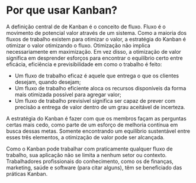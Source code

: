 # Por que usar Kanban?

A definição central de de Kanban é o conceito de fluxo. Fluxo é o movimento de potencial valor através de um sistema. Como a maioria dos fluxos de trabalho existem para otimizar o valor, a estratégia do Kanban é otimizar o valor otimizando o fluxo. Otimização não implica necessariamente em maximização. Em vez disso, a otimização de valor significa em desprender esforços para encontrar o equilíbrio certo entre eficácia, eficiência e previsibilidade em como o trabalho é feito:

- Um fluxo de trabalho eficaz é aquele que entrega o que os clientes desejam, quando desejam;
- Um fluxo de trabalho eficiente aloca os recursos disponíveis da forma mais otimizada possível para agregar valor;
- Um fluxo de trabalho previsível significa ser capaz de prever com precisão a entrega de valor dentro de um grau aceitável de incerteza.

A estratégia do Kanban é fazer com que os membros façam as perguntas certas mais cedo, como parte de um esforço de melhoria contínua em busca dessas metas. Somente encontrando um equilíbrio sustentável entre esses três elementos, a otimização de valor pode ser alcançada.

Como o Kanban pode trabalhar com praticamente qualquer fluxo de trabalho, sua aplicação não se limita a nenhum setor ou contexto. Trabalhadores profissionais do conhecimento, como os de finanças, marketing, saúde e software (para citar alguns), têm se beneficiado das práticas Kanban.

